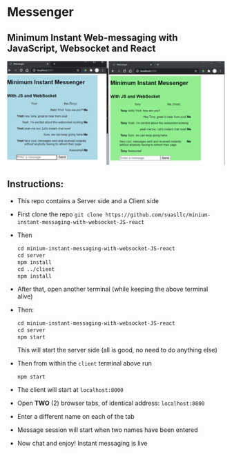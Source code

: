 
# Messenger
## Minimum Instant Web-messaging with JavaScript, Websocket and React

![When chat is on!](https://github.com/suasllc/minium-instant-messaging-with-websocket-JS-react/blob/master/resouces/when-chat-is-one.png)

## Instructions:
- This repo contains a Server side and a Client side
- First clone the repo
  `git clone https://github.com/suasllc/minium-instant-messaging-with-websocket-JS-react`
- Then
  ```
  cd minium-instant-messaging-with-websocket-JS-react
  cd server
  npm install
  cd ../client
  npm install
  ```

- After that, open another terminal (while keeping the above terminal alive)
- Then: 
  ```
  cd minium-instant-messaging-with-websocket-JS-react
  cd server
  npm start
  ```
  This will start the server side (all is good, no need to do anything else)
- Then from within the `client` terminal above run 
  ```
  npm start
  ```
- The client will start at `localhost:8000`
- Open **TWO** (2) browser tabs, of identical address: `localhost:8000`
- Enter a different name on each of the tab
- Message session will start when two names have been entered
- Now chat and enjoy! Instant messaging is live

